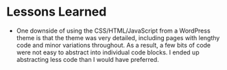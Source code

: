 # Lessons Learned

* One downside of using the CSS/HTML/JavaScript from a WordPress theme is that the theme was very detailed, including pages with lengthy code and minor variations throughout. As a result, a few bits of code were not easy to abstract into individual code blocks. I ended up abstracting less code than I would have preferred. 
